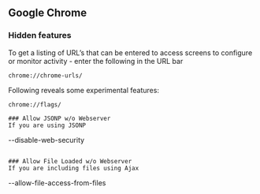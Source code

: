 ## Google Chrome
### Hidden features
To get a listing of URL’s that can be entered to access screens to configure or monitor activity - enter the following in the URL bar
```
chrome://chrome-urls/
```

Following reveals some experimental features:
```
chrome://flags/

### Allow JSONP w/o Webserver
If you are using JSONP
```
--disable-web-security
```

### Allow File Loaded w/o Webserver
If you are including files using Ajax
```
--allow-file-access-from-files
```
